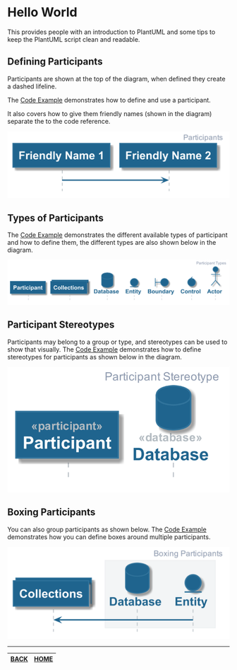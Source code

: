 # Hello World

This provides people with an introduction to PlantUML and some tips to keep the
PlantUML script clean and readable.

## Defining Participants

Participants are shown at the top of the diagram, when defined they create a dashed
lifeline.

The [Code Example](./01_defining_participants.plantuml) demonstrates how to define and use a participant.

It also covers how to give them friendly names (shown in the diagram) separate the to the code reference.

![Defining Participants](./generated/01_defining_participants.png)

## Types of Participants

The [Code Example](./02_participant_types.plantuml) demonstrates the different available types of
participant and how to define them, the different types are also shown below in the diagram.

![Participant Types](./generated/02_participant_types.png)


## Participant Stereotypes

Participants may belong to a group or type, and stereotypes can be used to show that visually. 
The [Code Example](./03_participant_stereotypes.plantuml) demonstrates how to define stereotypes
for participants as shown below in the diagram.

![Participant Stereotypes](./generated/03_participant_stereotypes.png)

## Boxing Participants

You can also group participants as shown below. The [Code Example](./04_boxing_participants.plantuml)
demonstrates how you can define boxes around multiple participants.

![Boxing Participants](./generated/04_boxing_participants.png)
________

| [BACK](../README.md) | [HOME](../../README.md) |
|:--------------------:|:-----------------------:|
